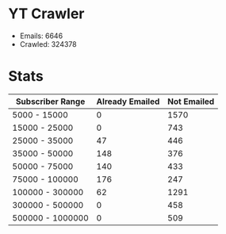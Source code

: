 # YT Crawler
- Emails: 6646
- Crawled: 324378

# Stats
| Subscriber Range  | Already Emailed | Not Emailed |
|-------|-------|-------|
| 5000 - 15000 | 0 | 1570 |
| 15000 - 25000 | 0 | 743 |
| 25000 - 35000 | 47 | 446 |
| 35000 - 50000 | 148 | 376 |
| 50000 - 75000 | 140 | 433 |
| 75000 - 100000 | 176 | 247 |
| 100000 - 300000 | 62 | 1291 |
| 300000 - 500000 | 0 | 458 |
| 500000 - 1000000 | 0 | 509 |
